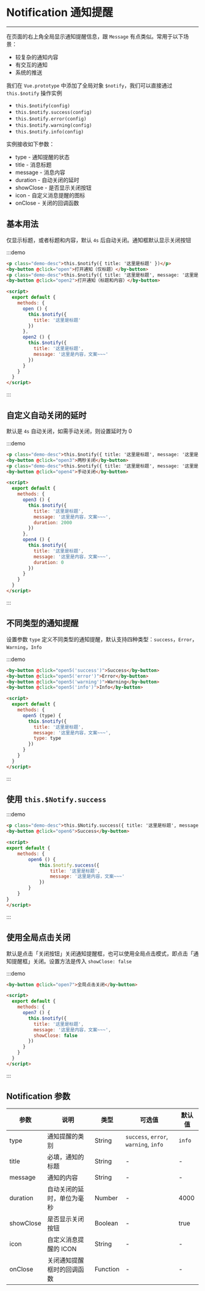 # Notification 通知提醒

----

在页面的右上角全局显示通知提醒信息，跟 `Message` 有点类似。常用于以下场景：

- 较复杂的通知内容
- 有交互的通知
- 系统的推送

我们在 `Vue.prototype` 中添加了全局对象 `$notify`，我们可以直接通过 `this.$notify` 操作实例

- `this.$notify(config)`
- `this.$notify.success(config)`
- `this.$notify.error(config)`
- `this.$notify.warning(config)`
- `this.$notify.info(config)`

实例接收如下参数：

- type - 通知提醒的状态
- title - 消息标题
- message - 消息内容
- duration - 自动关闭的延时
- showClose - 是否显示关闭按钮
- icon - 自定义消息提醒的图标
- onClose - 关闭的回调函数

## 基本用法

仅显示标题，或者标题和内容，默认 `4s` 后自动关闭。通知框默认显示关闭按钮

:::demo
```html
<p class="demo-desc">this.$notify({ title: '这里是标题' })</p>
<by-button @click="open">打开通知（仅标题）</by-button>
<p class="demo-desc">this.$notify({ title: '这里是标题', message: '这里是内容，文案~~~' })</p>
<by-button @click="open2">打开通知（标题和内容）</by-button>

<script>
  export default {
    methods: {
      open () {
        this.$notify({
          title: '这里是标题'
        })
      },
      open2 () {
        this.$notify({
          title: '这里是标题',
          message: '这里是内容，文案~~~'
        })
      }
    }
  }
</script>
```
:::


## 自定义自动关闭的延时

默认是 `4s` 自动关闭，如需手动关闭，则设置延时为 0

:::demo
```html
<p class="demo-desc">this.$notify({ title: '这里是标题', message: '这里是内容，文案~~~', duration: 2000 })</p>
<by-button @click="open3">两秒关闭</by-button>
<p class="demo-desc">this.$notify({ title: '这里是标题', message: '这里是内容，文案~~~', duration: 0 })</p>
<by-button @click="open4">手动关闭</by-button>

<script>
  export default {
    methods: {
      open3 () {
        this.$notify({
          title: '这里是标题',
          message: '这里是内容，文案~~~',
          duration: 2000
        })
      },
      open4 () {
        this.$notify({
          title: '这里是标题',
          message: '这里是内容，文案~~~',
          duration: 0
        })
      }
    }
  }
</script>
```
:::



## 不同类型的通知提醒

设置参数 `type` 定义不同类型的通知提醒，默认支持四种类型：`success`，`Error`，`Warning`，`Info`

:::demo
```html
<by-button @click="open5('success')">Success</by-button>
<by-button @click="open5('error')">Error</by-button>
<by-button @click="open5('warning')">Warning</by-button>
<by-button @click="open5('info')">Info</by-button>

<script>
  export default {
    methods: {
      open5 (type) {
        this.$notify({
          title: '这里是标题',
          message: '这里是内容，文案~~~',
          type: type
        })
      }
    }
  }
</script>
```
:::




## 使用 `this.$Notify.success`

:::demo
```html
<p class="demo-desc">this.$Notify.success({ title: '这里是标题', message: '这里是内容，文案~~~' })</p>
<by-button @click="open6">Success</by-button>

<script>
export default {
    methods: {
        open6 () {
            this.$notify.success({
                title: '这里是标题',
                message: '这里是内容，文案~~~'
            })
        }
    }
}
</script>
```
:::



## 使用全局点击关闭

默认是点击「关闭按钮」关闭通知提醒框，也可以使用全局点击模式，即点击「通知提醒框」关闭。设置方法是传入 `showClose: false`

:::demo
```html
<by-button @click="open7">全局点击关闭</by-button>

<script>
  export default {
    methods: {
      open7 () {
        this.$notify({
          title: '这里是标题',
          message: '这里是内容，文案~~~',
          showClose: false
        })
      }
    }
  }
</script>
```
:::

## Notification 参数

| 参数      | 说明          | 类型      | 可选值                           | 默认值  |
|---------- |-------------- |---------- |--------------------------------  |-------- |
| type | 通知提醒的类别 | String | `success`, `error`, `warning`, `info` | `info` |
| title | 必填，通知的标题 | String | - | - |
| message | 通知的内容 | String | - | - |
| duration | 自动关闭的延时，单位为毫秒 | Number | - | 4000 |
| showClose | 是否显示关闭按钮 | Boolean | - | true |
| icon | 自定义消息提醒的 ICON | String | - | - |
| onClose | 关闭通知提醒框时的回调函数 | Function | - | - |

<script lang="ts">
    import { Vue, Component } from "vue-property-decorator";

    @Component
    export default class MyComponent extends Vue {
        open () {
            this.$notify({
                title: '这里是标题'
            })
        }
        open2 () {
            this.$notify({
                title: '这里是标题',
                message: '这里是内容，文案~~~'
            })
        }
        open3 () {
            this.$notify({
                title: '这里是标题',
                message: '这里是内容，文案~~~',
                duration: 2000
            })
        }
        open4 () {
            this.$notify({
                title: '这里是标题',
                message: '这里是内容，文案~~~',
                duration: 0
            })
        }
        open5 (type) {
            this.$notify({
                title: '这里是标题',
                message: '这里是内容，文案~~~',
                type: type
            })
        }
        open6 () {
            this.$notify.success({
                title: '这里是标题',
                message: '这里是内容，文案~~~'
            })
        }
        open7 () {
            this.$notify({
                title: '这里是标题',
                message: '这里是内容，文案~~~',
                showClose: false
            })
        }
    }
 </script>
